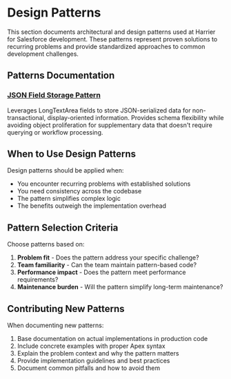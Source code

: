 # Design Patterns

This section documents architectural and design patterns used at Harrier for Salesforce development. These patterns represent proven solutions to recurring problems and provide standardized approaches to common development challenges.

## Patterns Documentation

### [JSON Field Storage Pattern](json-field-storage-pattern)
Leverages LongTextArea fields to store JSON-serialized data for non-transactional, display-oriented information. Provides schema flexibility while avoiding object proliferation for supplementary data that doesn't require querying or workflow processing.

## When to Use Design Patterns

Design patterns should be applied when:
- You encounter recurring problems with established solutions
- You need consistency across the codebase
- The pattern simplifies complex logic
- The benefits outweigh the implementation overhead

## Pattern Selection Criteria

Choose patterns based on:
1. **Problem fit** - Does the pattern address your specific challenge?
2. **Team familiarity** - Can the team maintain pattern-based code?
3. **Performance impact** - Does the pattern meet performance requirements?
4. **Maintenance burden** - Will the pattern simplify long-term maintenance?

## Contributing New Patterns

When documenting new patterns:
1. Base documentation on actual implementations in production code
2. Include concrete examples with proper Apex syntax
3. Explain the problem context and why the pattern matters
4. Provide implementation guidelines and best practices
5. Document common pitfalls and how to avoid them